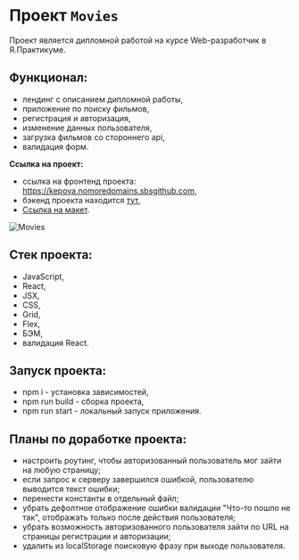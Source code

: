 # Проект `Movies`
Проект является дипломной работой на курсе Web-разработчик в Я.Практикуме.

## Функционал:
- лендинг с описанием дипломной работы,
- приложение по поиску фильмов,
- регистрация и авторизация,
- изменение данных пользователя,
- загрузка фильмов со стороннего api,
- валидация форм.

**Ссылка на проект:**
- ссылка на фронтенд проекта: https://kepova.nomoredomains.sbsgithub.com,
- бэкенд проекта находится [тут](https://github.com/Kepova/movies-explorer-api),
- [Ссылка на макет](https://disk.yandex.ru/d/Js1PWc0dSh-uyQ).

![Movies](https://user-images.githubusercontent.com/73786589/198556075-3a7451bc-5895-41b7-918b-06253c197a0d.png)

## Стек проекта:
- JavaScript,
- React,
- JSX,
- CSS,
- Grid,
- Flex,
- БЭМ,
- валидация React.

## Запуск проекта:
- npm i - установка зависимостей,
- npm run build - сборка проекта,
- npm run start - локальный запуск приложения.

## Планы по доработке проекта:
- настроить роутинг, чтобы авторизованный пользователь мог зайти на любую страницу;
- если запрос к серверу завершился ошибкой, пользователю выводится текст ошибки;
- перенести константы в отдельный файл;
- убрать дефолтное отображение ошибки валидации "Что-то пошло не так", отображать только после действия пользователя;
- убрать возможность авторизованного пользователя зайти по URL на страницы регистрации и авторизации;
- удалить из localStorage поисковую фразу при выходе пользователя.

